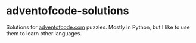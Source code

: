 # adventofcode-solutions

Solutions for [adventofcode.com](http://adventofcode.com) puzzles.
Mostly in Python, but I like to use them to learn other languages.
